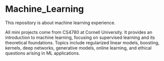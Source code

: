 # Machine_Learning
This repository is about machine learning experience.

All mini projects come from CS4780 at Cornell University. It provides an introduction to machine learning, focusing on supervised learning and its theoretical foundations. Topics include regularized linear models, boosting, kernels, deep networks, generative models, online learning, and ethical questions arising in ML applications.
